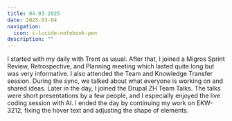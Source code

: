 ```yaml
---
title: 04.03.2025
date: 2025-03-04
navigation:
  icon: i-lucide-notebook-pen
description: ""
---
```


I started with my daily with Trent as usual. After that, I joined a Migros Sprint Review, Retrospective, and Planning meeting which lasted quite long but was very informative. I also attended the Team and Knowledge Transfer session. During the sync, we talked about what everyone is working on and shared ideas. Later in the day, I joined the Drupal ZH Team Talks. The talks were short presentations by a few people, and I especially enjoyed the live coding session with AI. I ended the day by continuing my work on EKW-3212, fixing the hover text and adjusting the shape of elements.


